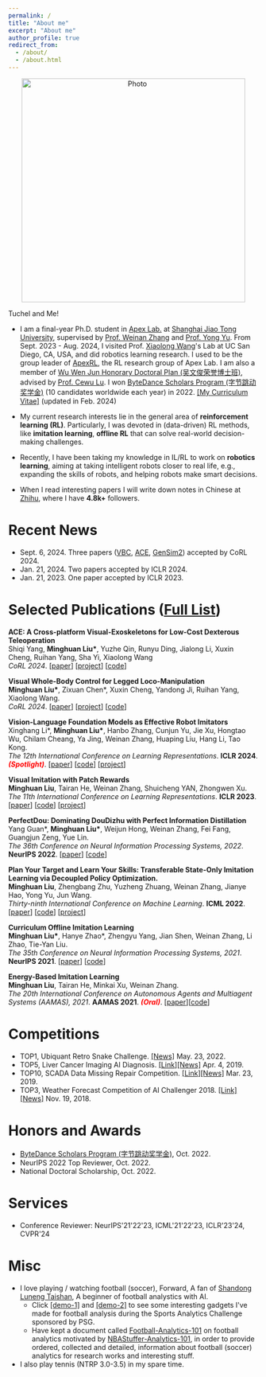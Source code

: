 ```yaml
---
permalink: /
title: "About me"
excerpt: "About me"
author_profile: true
redirect_from: 
  - /about/
  - /about.html
---
```


<p align="center">
  <img src="https://ericonaldo.github.io/files/mhliu.jpg?raw=true" alt="Photo" style="width: 450px;"
  alt="Tuchel and Me!"/> 
</p>


<!--* I am an undergraduate student in the Computer Science Department at [Southwest Jiao Tong University](http://www.swjtu.edu.cn/) and I am an admitted Ph.D student of [Apex Lab.](http://apex.sjtu.edu.cn) at [Shanghai Jiao Tong University](http://en.sjtu.edu.cn/). [[Curriculum Vitae]](/files/minghuanliu_cv.pdf)(update in Sept. 2019)
    * I will receive my Bachelor’s Degree at June 2019. My undergraduate research advisors are [Prof. Tianrui Li](http://userweb.swjtu.edu.cn/Userweb/trli30/index.htm) and my Ph.D research advisors will be [Prof. Weinan Zhang](http://wnzhang.net/) and [Prof. Yong Yu](http://apex.sjtu.edu.cn/members/yyu).
-->

[//]: #
    Tuchel and Me!

<!-- * I received my Bachelor’s Degree at [Southwest Jiao Tong University](http://www.swjtu.edu.cn/) at June 2019. I am now pursuing my Ph.D. degree in [Apex Lab.](http://apex.sjtu.edu.cn) at [Shanghai Jiao Tong University](http://en.sjtu.edu.cn/) supervised by [Prof. Weinan Zhang](http://wnzhang.net/) and [Prof. Yong Yu](http://apex.sjtu.edu.cn/members/yyu). I used to be the group leader of [ApexRL](https://github.com/apexrl), the RL research group of Apex Lab. I am also a member of [Wu Wen Jun Honorary Doctoral Plan (吴文俊荣誉博士班)](https://xsb.seiee.sjtu.edu.cn/xsb/info/33498.htm), advised by [Prof. Cewu Lu](https://www.mvig.org/). I won [ByteDance Scholars Program (字节跳动奖学金)](https://ur.bytedance.com/scholarship) (10 candidates worldwide each year) in 2022. [[My Curriculum Vitae]](/files/minghuanliu_cv.pdf) (update in Jan. 2023) -->

* I am a final-year Ph.D. student in [Apex Lab.](http://apex.sjtu.edu.cn) at [Shanghai Jiao Tong University](http://en.sjtu.edu.cn/), supervised by [Prof. Weinan Zhang](http://wnzhang.net/) and [Prof. Yong Yu](http://apex.sjtu.edu.cn/members/yyu). From Sept. 2023 - Aug. 2024, I visited Prof. [Xiaolong Wang](https://xiaolonw.github.io/)'s Lab at UC San Diego, CA, USA, and did robotics learning research. I used to be the group leader of [ApexRL](https://github.com/apexrl), the RL research group of Apex Lab. I am also a member of [Wu Wen Jun Honorary Doctoral Plan (吴文俊荣誉博士班)](https://xsb.seiee.sjtu.edu.cn/xsb/info/33498.htm), advised by [Prof. Cewu Lu](https://www.mvig.org/). I won [ByteDance Scholars Program (字节跳动奖学金)](https://ur.bytedance.com/scholarship) (10 candidates worldwide each year) in 2022. [[My Curriculum Vitae]](/files/minghuanliu_cv.pdf) (updated in Feb. 2024)

* My current research interests lie in the general area of **reinforcement learning (RL)**. Particularly, I was devoted in (data-driven) RL methods, like **imitation learning**, **offline RL** that can solve real-world decision-making challenges. 
  
* Recently, I have been taking my knowledge in IL/RL to work on **robotics learning**, aiming at taking intelligent robots closer to real life, e.g., expanding the skills of robots, and helping robots make smart decisions.
  
* When I read interesting papers I will write down notes in Chinese at [Zhihu](https://www.zhihu.com/people/eric-liu-57-75/posts), where I have **4.8k+** followers.

# Recent News
* Sept. 6, 2024. Three papers ([VBC](https://wholebody-b1.github.io/), [ACE](https://ace-teleop.github.io/), [GenSim2](https://gensim2.github.io/)) accepted by CoRL 2024.
* Jan. 21, 2024. Two papers accepted by ICLR 2024.
* Jan. 21, 2023. One paper accepted by ICLR 2023.
<!-- * Sept. 15, 2022. Two papers accepted by NeurIPS 2022. -->
<!-- * May. 23, 2022. Won the TOP1 of Ubiquant Retro Snake Challenge. [[News]](https://mp.weixin.qq.com/s/PbdfoV7eKC02-rp0a9UrLw) -->
<!-- * May. 15, 2022. One paper accepted by ICML 2022. -->
<!-- * Apr. 21, 2022. Two papers accepted by IJCAI 2022. -->
<!-- * Nov. 18, 2021. Became a small contributor to OpenAI gym :). -->
<!-- * Sept. 29, 2021. One paper accepted by NeurIPS 2021. -->
<!--* * June. 19, 2021. One paper accepted by ECML-PKDD 2021.-->
<!--* * Apr. 29, 2021. One paper accepted by IJCAI 2021.-->
<!--* * Dec. 18, 2020. One paper accepted by AAMAS 2021.-->
<!--* * Dec. 20, 2019. One paper accepted by ICLR 2020.-->
<!--* Oct. 6, 2019. Started to keep a document called [Football-Analytics-101](https://football-analytics-101.readthedocs.io) on football analytics.-->
<!--* Sept. 25, 2019. A paper was submitted to ICLR 2020.-->
<!--* July 30, our paper "Automatic Proofreading in Chinese: Detect and Correct Spelling Errors in Character-level with Deep Neural" was accepted by NLPCC2020 (CCF-C), work was done when I was undergraduate.-->
<!--* July 30, our paper "Generative Adversarial Exploration for Reinforcement Learning" was accepted by DAI2019, work was done when I was undergraduate.-->
<!-- * July 30, one paper was accepted by DAI2019.-->
<!-- * July 30, one paper was accepted by NLPCC2020 (CCF-C).-->
<!-- * * May. 26, 2019. Became a finalist and win the TOP6 of Sports Analytics Challenge sponsored by PSG. [[Link]](https://www.agorize.com/en/challenges/xpsg/pages/brief)[[News]](https://www.agorize.com/en/challenges/xpsg/pages/finale?lang=en)-->
<!-- * * Apr. 4, 2019. Won the TOP5 of the Liver Cancer Imaging AI Diagnosis. [[Link]](https://www.datafountain.cn/competitions/335)[[News]](https://mp.weixin.qq.com/s/yA_M4u71RLKoFKuKd9Jqiw)-->
<!-- * * Mar. 23, 2019. Won the TOP10 of the SCADA Data Missing Repair Competition. [[Link]](https://www.datafountain.cn/competitions/333)[[News]](https://mp.weixin.qq.com/s/FKtJ-W3h8u5Rwikpym1Ibw)-->
<!-- * * Nov. 19, 2018. Won the TOP3 of the Weather Forecast Competition of AI Challenger 2018. [[Link]](https://challenger.ai)[[News]](https://challenger.ai//ai_challenger_2018_winners)-->

# Selected Publications ([Full List](https://minghuanliu.com/publications/))

<b>ACE: A Cross-platform Visual-Exoskeletons for Low-Cost Dexterous Teleoperation</b> <br>
Shiqi Yang, <b>Minghuan Liu\*</b>, Yuzhe Qin, Runyu Ding, Jialong Li, Xuxin Cheng, Ruihan Yang, Sha Yi, Xiaolong Wang<br>
<i>CoRL 2024</i>.  [<a href="https://arxiv.org/abs/2408.11805">paper</a>] [<a href="https://ace-teleop.github.io/">project</a>] [<a href="https://github.com/ACETeleop/ACETeleop">code</a>]
<br>

<b>Visual Whole-Body Control for Legged Loco-Manipulation</b> <br>
<b>Minghuan Liu\*</b>, Zixuan Chen*, Xuxin Cheng, Yandong Ji, Ruihan Yang, Xiaolong Wang.<br>
<i>CoRL 2024</i>.  [<a href="https://arxiv.org/abs/2403.16967">paper</a>] [<a href="https://wholebody-b1.github.io/">project</a>] [<a href="https://github.com/Ericonaldo/visual_wholebody">code</a>]

<b>Vision-Language Foundation Models as Effective Robot Imitators</b> <br>
Xinghang Li*, <b>Minghuan Liu*</b>, Hanbo Zhang, Cunjun Yu, Jie Xu, Hongtao Wu, Chilam Cheang, Ya Jing, Weinan Zhang, Huaping Liu, Hang Li, Tao Kong.<br>
<i>The 12th International Conference on Learning Representations</i>. <b>ICLR 2024</b>. <font color="red"><em><strong>(Spotlight)</strong></em></font>.  [<a href="https://arxiv.org/abs/2311.01378">paper</a>] [<a href="https://github.com/RoboFlamingo/RoboFlamingo">code</a>] [<a href="https://roboflamingo.github.io/">project</a>]

<b>Visual Imitation with Patch Rewards</b><br>
<b>Minghuan Liu</b>, Tairan He, Weinan Zhang, Shuicheng YAN, Zhongwen Xu.<br>
<i>The 11th International Conference on Learning Representations</i>. <b>ICLR 2023</b>. [<a href="https://openreview.net/forum?id=OnM3R47KIiU">paper</a>] [<a href="[https://github.com/apexrl/CoDAIL](https://github.com/sail-sg/PatchAIL)">code</a>] [<a href="https://sites.google.com/view/patchail/">project</a>]

<b>PerfectDou: Dominating DouDizhu with Perfect Information Distillation</b><br>
Yang Guan*, <b>Minghuan Liu*</b>, Weijun Hong, Weinan Zhang, Fei Fang, Guangjun Zeng, Yue Lin.<br>
<i>The 36th Conference on Neural Information Processing Systems, 2022</i>. <b>NeurIPS 2022</b>. [<a href="https://arxiv.org/abs/2203.16406">paper</a>] [<a href="https://github.com/microsoft/autorl-research/tree/main/a2ls">code</a>]

<b>Plan Your Target and Learn Your Skills: Transferable State-Only Imitation Learning via Decoupled Policy Optimization.</b><br>
<b>Minghuan Liu</b>, Zhengbang Zhu, Yuzheng Zhuang, Weinan Zhang, Jianye Hao, Yong Yu, Jun Wang.<br>
<i>Thirty-ninth International Conference on Machine Learning</i>. <b>ICML 2022</b>. [<a href="https://arxiv.org/abs/2203.02214">paper</a>] [<a href="https://github.com/apexrl/DePO">code</a>] [<a href="https://decoupled-policy-optimization.github.io/">project</a>]

<b>Curriculum Offline Imitation Learning</b><br>
<b>Minghuan Liu\*</b>, Hanye Zhao*, Zhengyu Yang, Jian Shen, Weinan Zhang, Li Zhao, Tie-Yan Liu.<br>
<i>The 35th Conference on Neural Information Processing Systems, 2021</i>. <b>NeurIPS 2021</b>. [<a href="https://arxiv.org/abs/2111.02056">paper</a>] [<a href="https://github.com/apexrl/coil">code</a>]

<b>Energy-Based Imitation Learning</b><br>
<b>Minghuan Liu</b>, Tairan He, Minkai Xu, Weinan Zhang.<br>
<i>The 20th International Conference on Autonomous Agents and Multiagent Systems (AAMAS), 2021</i>. <b>AAMAS 2021</b>. <font color="red"><em><strong>(Oral)</strong></em></font>. [<a href="https://arxiv.org/abs/2004.09395">paper</a>][<a href="https://github.com/apexrl/EBIL-torch">code</a>]


# Competitions
* TOP1, Ubiquant Retro Snake Challenge. [[News]](https://mp.weixin.qq.com/s/PbdfoV7eKC02-rp0a9UrLw) May. 23, 2022.
* TOP5, Liver Cancer Imaging AI Diagnosis. [[Link]](https://www.datafountain.cn/competitions/335)[[News]](https://mp.weixin.qq.com/s/yA_M4u71RLKoFKuKd9Jqiw) Apr. 4, 2019.
* TOP10, SCADA Data Missing Repair Competition. [[Link]](https://www.datafountain.cn/competitions/333)[[News]](https://mp.weixin.qq.com/s/FKtJ-W3h8u5Rwikpym1Ibw)  Mar. 23, 2019.
* TOP3, Weather Forecast Competition of AI Challenger 2018. [[Link]](https://challenger.ai)[[News]](https://challenger.ai//ai_challenger_2018_winners) Nov. 19, 2018. 

# Honors and Awards
* [ByteDance Scholars Program (字节跳动奖学金)](https://ur.bytedance.com/scholarship), Oct. 2022.
* NeurIPS 2022 Top Reviewer, Oct. 2022.
* National Doctoral Scholarship, Oct. 2022.

# Services
* Conference Reviewer: NeurIPS'21'22'23, ICML'21'22'23, ICLR'23'24, CVPR'24

# Misc
* I love playing / watching football (soccer), Forward, A fan of [Shandong Luneng Taishan](http://www.lnts.com.cn/), A beginner of football analystics with AI. 
    * Click [[demo-1]](/files/sac-demo1.mp4) and [[demo-2]](/files/sac-demo2.mp4) to see some interesting gadgets I've made for football analysis during the Sports Analytics Challenge sponsored by PSG. 
    <!-- * Click [[doc-1]](/files/mot_project.pdf) to see a small project that I've made with my classmates about Multi-Object Tracking for basketball players on NCAA video dataset. -->
    * Have kept a document called [Football-Analytics-101](https://football-analytics-101.readthedocs.io) on football analytics motivated by [NBAStuffer-Analytics-101](https://www.nbastuffer.com/analytics-101/), in order to provide ordered, collected and detailed, information about football (soccer) analytics for research works and interesting stuff. <!-- I will be geard towards collecting such information and try to find interesting topics to do as a research hobby.-->
* I also play tennis (NTRP 3.0-3.5) in my spare time.


<script type="text/javascript" id="clustrmaps" src="//cdn.clustrmaps.com/map_v2.js?cl=ffffff&w=300&t=tt&d=rDlsdB4pV8wqXioR_ge-XrLwUTX3P199VHcYBtdl-wU"></script>

<!-- Default Statcounter code for My personal site  
<script type="text/javascript">
var sc_project=12037091; 
var sc_invisible=0; 
var sc_security="f3e3a82d"; 
var sc_https=1; 
var scJsHost = "https://";
document.write("<sc"+"ript type='text/javascript' src='" + scJsHost+
"statcounter.com/counter/counter.js'></"+"script>");
</script>
<noscript><div class="statcounter"><a title="Web Analytics Made Easy -
StatCounter" href="https://statcounter.com/" target="_blank"><img
class="statcounter" src="https://c.statcounter.com/12037091/0/f3e3a82d/0/"
alt="Web Analytics Made Easy - StatCounter"></a></div></noscript>
 End of Statcounter Code -->
